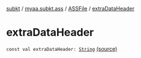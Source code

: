 [subkt](../../index.md) / [myaa.subkt.ass](../index.md) / [ASSFile](index.md) / [extraDataHeader](./extra-data-header.md)

# extraDataHeader

`const val extraDataHeader: `[`String`](https://kotlinlang.org/api/latest/jvm/stdlib/kotlin/-string/index.html) [(source)](https://github.com/Myaamori/SubKt/blob/0.1.8/src/main/kotlin/myaa/subkt/ass/parser.kt#L91)